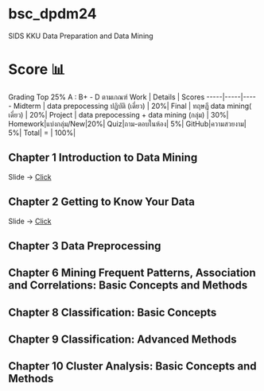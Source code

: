 # bsc_dpdm24
SIDS KKU Data Preparation and Data Mining

# Score 📊
Grading Top 25% A : B+ - D ตามเกณฑ์
Work | Details | Scores
-----|-----|-----
Midterm | data prepocessing ปฏิบัติ (เดี่ยว) | 20%|
Final | ทฤษฎี data mining( เดี่ยว) | 20%|
Project | data prepocessing + data mining (กลุ่ม) | 30%|
Homework|แบ่งกลุ่ม/New|20%|
Quiz|ถาม-ตอบในห้อง| 5%|
GitHub|ความสวยงาม| 5%|
 Total| = | 100%|
 
## Chapter 1 Introduction to Data Mining
Slide -> [Click](https://github.com/punramon/bsc_dpdm24/blob/main/Lecture/01Intro.pdf)
## Chapter 2 Getting to Know Your Data
Slide -> [Click](https://github.com/punramon/bsc_dpdm24/blob/main/Lecture/02Data.pdf)
## Chapter 3 Data Preprocessing
## Chapter 6 Mining Frequent Patterns, Association and Correlations: Basic Concepts and Methods
## Chapter 8 Classification: Basic Concepts
## Chapter 9 Classification: Advanced Methods
## Chapter 10 Cluster Analysis: Basic Concepts and Methods
